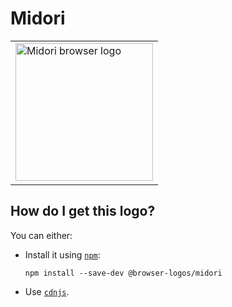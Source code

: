 # Midori

<table>
    <tr height=230>
        <td>
            <a href="https://github.com/alrra/browser-logos/tree/bbf01877c0524a9eea3984fe534c70b6b50c9c53/src/midori">
                <img width=220 src="https://raw.githubusercontent.com/alrra/browser-logos/bbf01877c0524a9eea3984fe534c70b6b50c9c53/src/midori/midori.svg?sanitize=true" alt="Midori browser logo">
            </a>
        </td>
    </tr>
</table>

## How do I get this logo?

You can either:

* Install it using [`npm`][npm]:

  `npm install --save-dev @browser-logos/midori`

* Use [`cdnjs`][cdnjs].

<!-- Link labels: -->

[cdnjs]: https://cdnjs.com/libraries/browser-logos
[npm]: https://www.npmjs.com/
